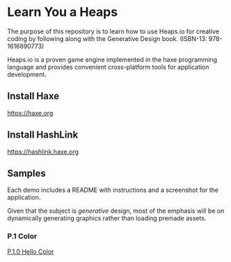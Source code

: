 # Learn You a Heaps

The purpose of this repository is to learn how to use Heaps.io for creative
coding by following along with the Generative Design book.
(ISBN-13:  978-1616890773)

Heaps.io is a proven game engine implemented in the haxe programming language
and provides convenient cross-platform tools for application development.

## Install Haxe

https://haxe.org

## Install HashLink

https://hashlink.haxe.org

## Samples

Each demo includes a README with instructions and a screenshot for the
application.

Given that the subject is *generative* design, most of the emphasis will be on
dynamically generating graphics rather than loading premade assets.

### P.1 Color

[P.1.0 Hello Color](https://github.com/BradLyman/learn_you_a_heaps/blob/master/p_1_0_hello_color/)
